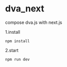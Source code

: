 # dva_next
compose dva.js with next.js

1.install

```
npm install
```

2.start

```
npm run dev
```
